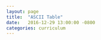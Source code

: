 ```yaml
---
layout: page
title:  "ASCII Table"
date:   2016-12-29 13:00:00 -0800
categories: curriculum
---
```



